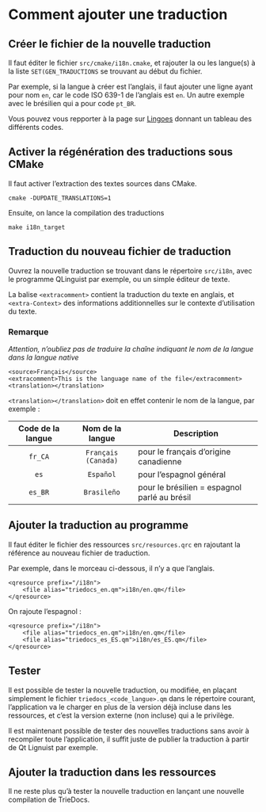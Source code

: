# Comment ajouter une traduction

## Créer le fichier de la nouvelle traduction

Il faut éditer le fichier `src/cmake/i18n.cmake`, et rajouter la ou les
langue(s) à la liste `SET(GEN_TRADUCTIONS` se trouvant au début du fichier.

Par exemple, si la langue à créer est l’anglais, il faut ajouter une ligne
ayant pour nom `en`, car le code ISO 639-1 de l’anglais est `en`. Un autre
exemple avec le brésilien qui a pour code `pt_BR`.

Vous pouvez vous repporter à la page sur [Lingoes](http://www.lingoes.net/en/translator/langcode.htm)
donnant un tableau des différents codes.

## Activer la régénération des traductions sous CMake

Il faut activer l’extraction des textes sources dans CMake.

    cmake -DUPDATE_TRANSLATIONS=1

Ensuite, on lance la compilation des traductions

    make i18n_target

## Traduction du nouveau fichier de traduction

Ouvrez la nouvelle traduction se trouvant dans le répertoire `src/i18n`, avec
le programme QLinguist par exemple, ou un simple éditeur de texte.

La balise `<extracomment>` contient la traduction du texte en anglais, et
`<extra-Context>` des informations additionnelles sur le contexte d’utilisation
du texte.

### Remarque

*Attention, n’oubliez pas de traduire la chaîne indiquant le nom de la langue
dans la langue native*

    <source>Français</source>
    <extracomment>This is the language name of the file</extracomment>
    <translation></translation>

`<translation></translation>` doit en effet contenir le nom de la langue, par
exemple :

| Code de la langue |   Nom de la langue  | Description              |
| :---------------: | :-----------------: | ------------------------ |
| `fr_CA`           | `Français (Canada)` | pour le français d’origine canadienne |
| `es`              | `Español`           | pour l’espagnol général  |
| `es_BR`           | `Brasileño`         | pour le brésilien = espagnol parlé au brésil |

## Ajouter la traduction au programme

Il faut éditer le fichier des ressources `src/resources.qrc` en rajoutant la
référence au nouveau fichier de traduction.

Par exemple, dans le morceau ci-dessous, il n’y a que l’anglais.

    <qresource prefix="/i18n">
        <file alias="triedocs_en.qm">i18n/en.qm</file>
    </qresource>

On rajoute l’espagnol :

    <qresource prefix="/i18n">
        <file alias="triedocs_en.qm">i18n/en.qm</file>
        <file alias="triedocs_es_ES.qm">i18n/es_ES.qm</file>
    </qresource>

## Tester

Il est possible de tester la nouvelle traduction, ou modifiée, en plaçant
simplement le fichier `triedocs_<code_langue>.qm` dans le répertoire courant,
l’application va le charger en plus de la version déjà incluse dans les
ressources, et c’est la version externe (non incluse) qui a le privilège.

Il est maintenant possible de tester des nouvelles traductions sans avoir à
recompiler toute l’application, il suffit juste de publier la traduction à
partir de Qt Lignuist par exemple.

## Ajouter la traduction dans les ressources

Il ne reste plus qu’à tester la nouvelle traduction en lançant une nouvelle
compilation de TrieDocs.

